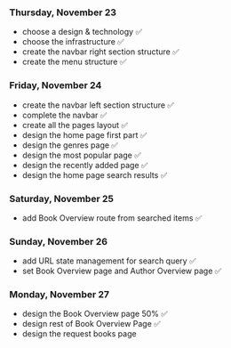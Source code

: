 ### Thursday, November 23

- choose a design & technology ✅
- choose the infrastructure ✅
- create the navbar right section structure ✅
- create the menu structure ✅

### Friday, November 24

- create the navbar left section structure ✅
- complete the navbar ✅
- create all the pages layout ✅
- design the home page first part ✅
- design the genres page ✅
- design the most popular page ✅
- design the recently added page ✅
- design the home page search results ✅

### Saturday, November 25

- add Book Overview route from searched items ✅

### Sunday, November 26

- add URL state management for search query ✅
- set Book Overview page and Author Overview page ✅

### Monday, November 27

- design the Book Overview page 50% ✅
- design rest of Book Overview Page ✅
- design the request books page
